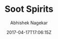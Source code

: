 ---
title: "Soot Spirits"
github: https://github.com/abhn/Soot-Spirits
demo: https://sootspirits.github.io/
author: Abhishek Nagekar
draft: true
ssg:
  - Jekyll
cms:
  - No Cms
date: 2017-04-17T17:06:15Z
github_branch: master
---